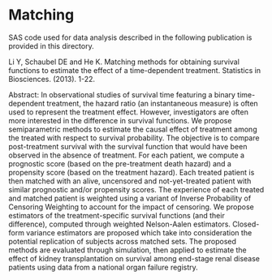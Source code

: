 # Matching
SAS code used for data analysis described in the following publication is provided in this directory. 

Li Y, Schaubel DE and He K. Matching methods for obtaining survival functions to estimate the effect of a time-dependent treatment. Statistics in Biosciences. (2013). 1-22.

Abstract: 
In observational studies of survival time featuring a binary time-dependent treatment, the hazard ratio (an instantaneous measure) is often used to represent the treatment effect. However, investigators are often more interested in the difference in survival functions. We propose semiparametric methods to estimate the causal effect of treatment among the treated with respect to survival probability. The objective is to compare post-treatment survival with the survival function that would have been observed in the absence of treatment.
For each patient, we compute a prognostic score (based on the pre-treatment death hazard) and a propensity score
(based on the treatment hazard). Each treated patient is then matched with an alive, uncensored and not-yet-treated patient with
similar prognostic and/or propensity scores. The experience of each treated and matched patient is weighted using a variant of Inverse Probability of Censoring Weighting to account for the impact of censoring. We propose estimators of the treatment-specific survival functions (and their difference), computed through weighted Nelson-Aalen estimators. Closed-form variance estimators are proposed which take into consideration the potential replication of subjects across matched sets. The proposed methods are evaluated through simulation, then applied to estimate the effect of kidney transplantation on survival among end-stage renal disease patients using data from a national organ failure registry.
